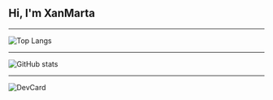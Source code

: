## Hi, I'm XanMarta

---

![Top Langs](https://github-readme-stats.vercel.app/api/top-langs/?username=XanMarta&layout=compact)

---

![GitHub stats](https://github-readme-stats.vercel.app/api?username=XanMarta&count_private=true&show_icon=true&theme=material-palenight)

---

![DevCard](https://api.daily.dev/devcards/238e48993fe44431b1cfd9974f02a564.png?r=iwr)

